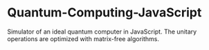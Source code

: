# Quantum-Computing-JavaScript
Simulator of an ideal quantum computer in JavaScript. The unitary operations are optimized with matrix-free algorithms.
